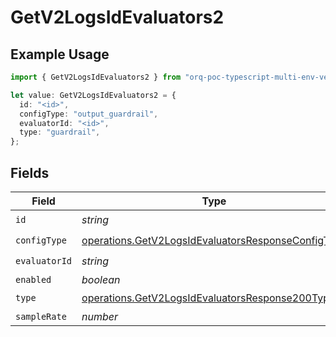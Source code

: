 # GetV2LogsIdEvaluators2

## Example Usage

```typescript
import { GetV2LogsIdEvaluators2 } from "orq-poc-typescript-multi-env-version/models/operations";

let value: GetV2LogsIdEvaluators2 = {
  id: "<id>",
  configType: "output_guardrail",
  evaluatorId: "<id>",
  type: "guardrail",
};
```

## Fields

| Field                                                                                                                    | Type                                                                                                                     | Required                                                                                                                 | Description                                                                                                              |
| ------------------------------------------------------------------------------------------------------------------------ | ------------------------------------------------------------------------------------------------------------------------ | ------------------------------------------------------------------------------------------------------------------------ | ------------------------------------------------------------------------------------------------------------------------ |
| `id`                                                                                                                     | *string*                                                                                                                 | :heavy_check_mark:                                                                                                       | N/A                                                                                                                      |
| `configType`                                                                                                             | [operations.GetV2LogsIdEvaluatorsResponseConfigType](../../models/operations/getv2logsidevaluatorsresponseconfigtype.md) | :heavy_check_mark:                                                                                                       | N/A                                                                                                                      |
| `evaluatorId`                                                                                                            | *string*                                                                                                                 | :heavy_check_mark:                                                                                                       | N/A                                                                                                                      |
| `enabled`                                                                                                                | *boolean*                                                                                                                | :heavy_minus_sign:                                                                                                       | N/A                                                                                                                      |
| `type`                                                                                                                   | [operations.GetV2LogsIdEvaluatorsResponse200Type](../../models/operations/getv2logsidevaluatorsresponse200type.md)       | :heavy_check_mark:                                                                                                       | N/A                                                                                                                      |
| `sampleRate`                                                                                                             | *number*                                                                                                                 | :heavy_minus_sign:                                                                                                       | N/A                                                                                                                      |